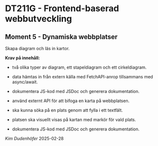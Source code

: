 # DT211G - Frontend-baserad webbutveckling
## Moment 5 - Dynamiska webbplatser

Skapa diagram och läs in kartor.

**Krav på innehåll:**
- två olika typer av diagram, ett stapeldiagram och ett cirkeldiagram.
- data hämtas in från extern källa med FetchAPI-anrop tillsammans med async/await.
- dokumentera JS-kod med JSDoc och generera dokumentation.

- använd externt API för att bifoga en karta på webbplatsen.
- ska kunna söka på en plats genom att fylla i ett textfält.
- platsen ska visuellt visas på kartan med markör för vald plats.
- dokumentera JS-kod med JSDoc och generera dokumentation.

*Kim Dudenhöfer*
2025-02-28
